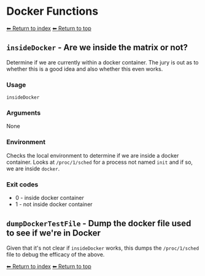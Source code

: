 # Docker Functions

[⬅ Return to index](index.md)
[⬅ Return to top](../index.md)

## `insideDocker` - Are we inside the matrix or not?

Determine if we are currently within a docker container. The jury is out as to whether this is a good idea and also whether this even works.

### Usage

    insideDocker

### Arguments

None

### Environment

Checks the local environment to determine if we are inside a docker container. Looks at `/proc/1/sched` for a process not named `init` and if so, we are inside `docker`.

### Exit codes

- 0 - inside docker container
- 1 - not inside docker container

## `dumpDockerTestFile` - Dump the docker file used to see if we're in Docker

Given that it's not clear if `insideDocker` works, this dumps the `/proc/1/sched` file to debug the efficacy of the above.


[⬅ Return to index](index.md)
[⬅ Return to top](../index.md)